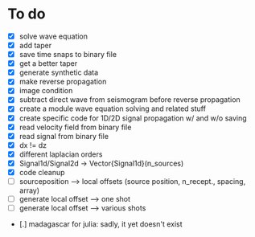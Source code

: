 # To do  

- [X] solve wave equation
- [X] add taper
- [X] save time snaps to binary file
- [X] get a better taper
- [X] generate synthetic data
- [X] make reverse propagation
- [X] image condition
- [X] subtract direct wave from seismogram before reverse propagation
- [X] create a module wave equation solving and related stuff
- [X] create specific code for 1D/2D signal propagation w/ and w/o saving
- [X] read velocity field from binary file
- [X] read signal from binary file
- [X] dx != dz
- [X] different laplacian orders
- [X] Signal1d/Signal2d -> Vector{Signal1d}(n_sources)
- [X] code cleanup
- [ ] sourceposition --> local offsets (source position, n_recept., spacing, array)
- [ ] generate local offset --> one shot
- [ ] generate local offset --> various shots
- [.] madagascar for julia: sadly, it yet doesn't exist

